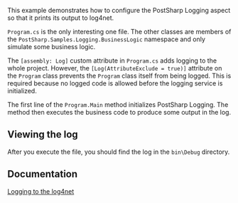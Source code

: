 This example demonstrates how to configure the PostSharp Logging aspect so that it prints its output to log4net.


`Program.cs` is the only interesting one file. The other classes are members of the `PostSharp.Samples.Logging.BusinessLogic`
namespace and only simulate some business logic.

The `[assembly: Log]` custom attribute in `Program.cs` adds logging to the whole project. However, the `[Log(AttributeExclude = true)]`
attribute on the `Program` class prevents the `Program` class itself from being logged. This is required because no logged
code is allowed before the logging service is initialized.

The first line of the `Program.Main` method initializes PostSharp Logging. The method then executes the business code to produce some
output in the log.

## Viewing the log

After you execute the file, you should find the log in the `bin\Debug` directory.


## Documentation

[Logging to the log4net](http://doc.postsharp.net/log4net)